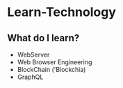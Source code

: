 # Learn-Technology

## What do I learn?

- WebServer
- Web Browser Engineering
- BlockChain ('Blockchia)
- GraphQL
